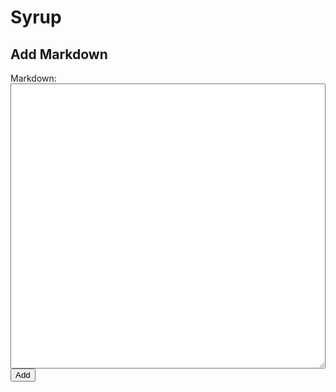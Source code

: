 # Syrup

<Badge text="alpha" type="warn" />

## Add Markdown

<form class="syrup-add-text-content-form" v-on:submit.prevent="addToStore">
  <p v-model="status"></p>
  <label>
    Markdown:
    <textarea v-model="textContent" rows="30"></textarea>
  </label>
  <button type="submit">Add</button>
</form>

<style lang="scss">
.syrup-add-text-content-form {
  label {
    display: block;
  }

  textarea {
    width: 100%;
    display: block;
  }

  button {
    display: block;
  }
}
</style>

<script>
export default {
  data() {
    return {
      status: "",
      textContent: "hello"
    };
  },
  methods: {
    addToStore(event) {
      const receiver = this;
      fetch("https://collected.systems/pipeline/1/Input.read%7C%3EStore.addTextMarkdown", {
        method: "post",
        body: this.textContent
      })
        .then(function(response) {
          return response.json();
        })
        .then(function(json) {
          receiver.status = json.data;
        });
    }
  }
};
</script>
